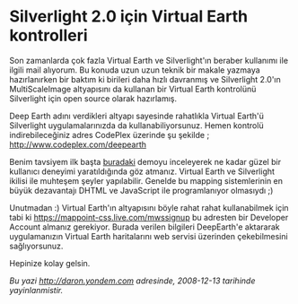 # Silverlight 2.0 için Virtual Earth kontrolleri 

Son zamanlarda çok fazla Virtual Earth ve Silverlight'ın beraber
kullanımı ile ilgili mail alıyorum. Bu konuda uzun uzun teknik bir
makale yazmaya hazırlanırken bir baktım ki birileri daha hızlı davranmış
ve Silverlight 2.0'ın MultiScaleImage altyapısını da kullanan bir
Virtual Earth kontrolünü Silverlight için open source olarak hazırlamış.

Deep Earth adını verdikleri altyapı sayesinde rahatlıkla Virtual Earth'ü
Silverlight uygulamalarınızda da kullanabiliyorsunuz. Hemen kontrolü
indirebileceğiniz adres CodePlex üzerinde şu şekilde ;
<http://www.codeplex.com/deepearth>

Benim tavsiyem ilk başta
[buradaki](http://deepearth.soulsolutions.com.au/) demoyu inceleyerek ne
kadar güzel bir kullanıcı deneyimi yaratıldığında göz atmanız. Virtual
Earth ve Silverlight ikilisi ile muhteşem şeyler yapılabilir. Genelde bu
mapping sistemlerinin en büyük dezavantajı DHTML ve JavaScript ile
programlanıyor olmasıydı ;)

Unutmadan :) Virtual Earth'ın altyapısını böyle rahat rahat
kullanabilmek için tabi ki <https://mappoint-css.live.com/mwssignup> bu
adresten bir Developer Account almanız gerekiyor. Burada verilen
bilgileri DeepEarth'e aktararak uygulamanızın Virtual Earth haritalarını
web servisi üzerinden çekebilmesini sağlıyorsunuz.

Hepinize kolay gelsin.


*Bu yazi http://daron.yondem.com adresinde, 2008-12-13 tarihinde yayinlanmistir.*